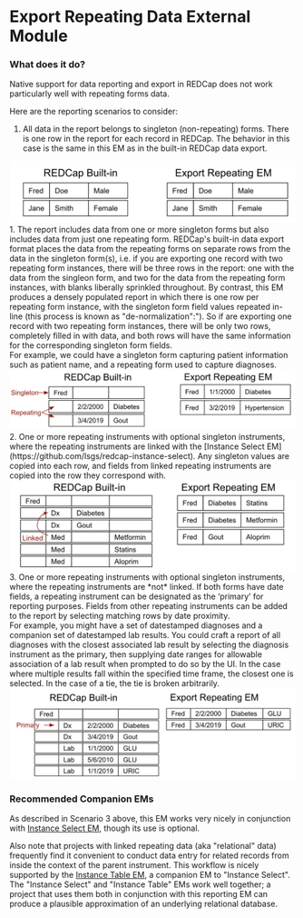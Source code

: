 # Export Repeating Data External Module

### What does it do?
Native support for data reporting and export in REDCap does not work
particularly well with repeating forms data. 

Here are the reporting 
scenarios to consider:
1. All data in the report belongs to singleton (non-repeating) forms. 
There is one row in the report for each record in REDCap. The behavior in this
case is the same in this EM as in the built-in REDCap data export. <br/>  
<img src="./assets/Scenario_1.png" width="600"/>
1. The report includes data from one or more singleton forms but also includes
data from just one repeating form. REDCap's built-in data export format
places the data from the repeating forms on separate rows
from the data in the singleton form(s), i.e. if you are exporting
one record with two repeating form instances, there will be three
rows in the report: one with the data from the singleon form,
and two for the data from the repeating form instances,
with blanks liberally sprinkled throughout. By contrast, this EM produces a
densely populated report
in which there is one row per repeating form instance, with
the singleton form field values repeated in-line (this process is known as "de-normalization":"). 
So if are exporting
one record with two repeating form instances, there will be only
two rows, completely filled in with data, and both rows will have
the same information for the corresponding singleton form fields. <br/>
For example, we could have a singleton form capturing patient information such as patient name,
and a repeating form used to capture diagnoses.    <br/>
<img src="./assets/Scenario_2.png" width="700"/>
2. One or more repeating instruments with optional 
singleton instruments, where the repeating instruments are linked with
the [Instance Select EM](https://github.com/lsgs/redcap-instance-select). 
Any singleton values are copied into each row,
and fields from linked repeating instruments are copied into the row 
they correspond with.    <br/>
<img src="./assets/Scenario_3.png" width="650"/>
3. One or more repeating instruments with optional singleton
instruments, where the repeating instruments are *not* linked. 
If both forms have date fields, a repeating instrument can be designated
as the ‘primary’ for reporting purposes. Fields from other repeating instruments can be added to the 
report by selecting matching rows by date proximity.    <br/>
For example, you might have a set of datestamped diagnoses
and a companion set of datestamped lab results. You could craft
a report of all diagnoses with the closest associated lab result
by selecting the diagnosis instrument as the primary, then supplying 
date ranges for allowable association of a lab result when prompted to do so by the UI.
In the case where multiple results fall within the specified time frame,
the closest one is selected. In the case of a tie, the tie is broken arbitrarily.</br>
<img src="./assets/Scenario_4.png" width="700"/>


### Recommended Companion EMs
As described in Scenario 3 above, this EM works very nicely in conjunction with 
 [Instance Select EM](https://github.com/lsgs/redcap-instance-select), though its use is optional.

Also note that projects with linked repeating data (aka "relational" data) frequently find it convenient
to conduct data entry for related records from inside the
context of the parent instrument. This workflow is nicely supported
by the [Instance Table EM](https://github.com/lsgs/redcap-instance-table),
a companion EM to "Instance Select". The "Instance Select" and "Instance Table" EMs work well 
together; a project that uses them both in conjunction with this reporting EM can produce
a plausible approximation of an underlying relational database.